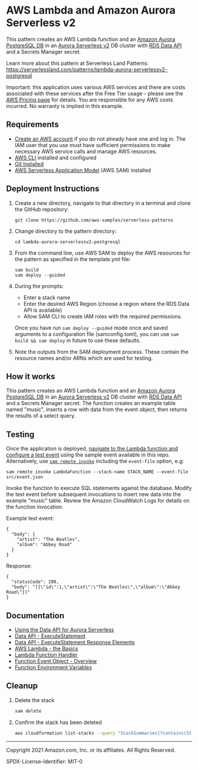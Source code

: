 # AWS Lambda and Amazon Aurora Serverless v2

This pattern creates an AWS Lambda function and an [Amazon Aurora PostgreSQL DB](https://docs.aws.amazon.com/AmazonRDS/latest/AuroraUserGuide/Aurora.AuroraPostgreSQL.html) in an [Aurora Serverless v2](https://docs.aws.amazon.com/AmazonRDS/latest/AuroraUserGuide/aurora-serverless-v2.html) DB cluster with [RDS Data API](https://docs.aws.amazon.com/AmazonRDS/latest/AuroraUserGuide/data-api.html) and a Secrets Manager secret.

Learn more about this pattern at Serverless Land Patterns: https://serverlessland.com/patterns/lambda-aurora-serverlessv2-postgresql

Important: this application uses various AWS services and there are costs associated with these services after the Free Tier usage - please see the [AWS Pricing page](https://aws.amazon.com/pricing/) for details. You are responsible for any AWS costs incurred. No warranty is implied in this example.

## Requirements

* [Create an AWS account](https://portal.aws.amazon.com/gp/aws/developer/registration/index.html) if you do not already have one and log in. The IAM user that you use must have sufficient permissions to make necessary AWS service calls and manage AWS resources.
* [AWS CLI](https://docs.aws.amazon.com/cli/latest/userguide/install-cliv2.html) installed and configured
* [Git Installed](https://git-scm.com/book/en/v2/Getting-Started-Installing-Git)
* [AWS Serverless Application Model](https://docs.aws.amazon.com/serverless-application-model/latest/developerguide/serverless-sam-cli-install.html) (AWS SAM) installed

## Deployment Instructions

1. Create a new directory, navigate to that directory in a terminal and clone the GitHub repository:
    ```
    git clone https://github.com/aws-samples/serverless-patterns
    ```
1. Change directory to the pattern directory:
    ```
    cd lambda-aurora-serverlessv2-postgresql
    ```
1. From the command line, use AWS SAM to deploy the AWS resources for the pattern as specified in the template.yml file:
    ```
    sam build
    sam deploy --guided
    ```
1. During the prompts:
    * Enter a stack name
    * Enter the desired AWS Region (choose a region where the RDS Data API is available)
    * Allow SAM CLI to create IAM roles with the required permissions.

    Once you have run `sam deploy --guided` mode once and saved arguments to a configuration file (samconfig.toml), you can use `sam build && sam deploy` in future to use these defaults.

1. Note the outputs from the SAM deployment process. These contain the resource names and/or ARNs which are used for testing.

## How it works

This pattern creates an AWS Lambda function and an [Amazon Aurora PostgreSQL DB](https://docs.aws.amazon.com/AmazonRDS/latest/AuroraUserGuide/Aurora.AuroraPostgreSQL.html) in an [Aurora Serverless v2](https://docs.aws.amazon.com/AmazonRDS/latest/AuroraUserGuide/aurora-serverless-v2.html) DB cluster with [RDS Data API](https://docs.aws.amazon.com/AmazonRDS/latest/AuroraUserGuide/data-api.html) and a Secrets Manager secret. The function creates an example table named "music", inserts a row with data from the event object, then returns the results of a select query.

## Testing

Once the application is deployed, [navigate to the Lambda function and configure a test event](https://docs.aws.amazon.com/lambda/latest/dg/testing-functions.html) using the sample event available in this repo. Alternatively, use [`sam remote invoke`](https://docs.aws.amazon.com/serverless-application-model/latest/developerguide/using-sam-cli-remote-invoke.html) including the `event-file` option, e.g:
```
sam remote invoke LambdaFunction --stack-name STACK_NAME --event-file src/event.json
```
Invoke the function to execute SQL statements against the database. Modify the test event before subsequent invocations to insert new data into the example "music" table. Review the Amazon CloudWatch Logs for details on the function invocation.

Example test event:
```
{
  "body": {
    "artist": "The Beatles",
    "album": "Abbey Road"
  }
}
```

Response:
```
{
  "statusCode": 200,
  "body": "[{\"id\":1,\"artist\":\"The Beatles\",\"album\":\"Abbey Road\"}]"
}
```

## Documentation
- [Using the Data API for Aurora Serverless](https://docs.aws.amazon.com/AmazonRDS/latest/AuroraUserGuide/data-api.html)
- [Data API - ExecuteStatement](https://docs.aws.amazon.com/rdsdataservice/latest/APIReference/API_ExecuteStatement.html)
- [Data API - ExecuteStatement Response Elements](https://docs.aws.amazon.com/rdsdataservice/latest/APIReference/API_ExecuteStatement.html#API_ExecuteStatement_ResponseElements)
- [AWS Lambda - the Basics](https://docs.aws.amazon.com/whitepapers/latest/serverless-architectures-lambda/aws-lambdathe-basics.html)
- [Lambda Function Handler](https://docs.aws.amazon.com/whitepapers/latest/serverless-architectures-lambda/the-handler.html)
- [Function Event Object - Overview](https://docs.aws.amazon.com/whitepapers/latest/serverless-architectures-lambda/the-event-object.html)
- [Function Environment Variables](https://docs.aws.amazon.com/lambda/latest/dg/configuration-envvars.html)

## Cleanup

1. Delete the stack
    ```bash
    sam delete
    ```
1. Confirm the stack has been deleted
    ```bash
    aws cloudformation list-stacks --query "StackSummaries[?contains(StackName,'STACK_NAME')].StackStatus"
    ```
----
Copyright 2021 Amazon.com, Inc. or its affiliates. All Rights Reserved.

SPDX-License-Identifier: MIT-0
